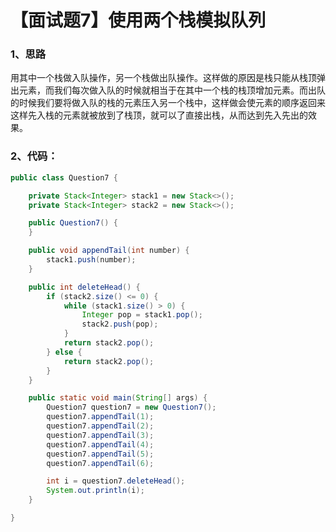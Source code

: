 # 【面试题7】使用两个栈模拟队列

### 1、思路

用其中一个栈做入队操作，另一个栈做出队操作。这样做的原因是栈只能从栈顶弹出元素，而我们每次做入队的时候就相当于在其中一个栈的栈顶增加元素。而出队的时候我们要将做入队的栈的元素压入另一个栈中，这样做会使元素的顺序返回来这样先入栈的元素就被放到了栈顶，就可以了直接出栈，从而达到先入先出的效果。

### 2、代码：

```java
public class Question7 {

	private Stack<Integer> stack1 = new Stack<>();
	private Stack<Integer> stack2 = new Stack<>();

	public Question7() {
	}

	public void appendTail(int number) {
		stack1.push(number);
	}

	public int deleteHead() {
		if (stack2.size() <= 0) {
			while (stack1.size() > 0) {
				Integer pop = stack1.pop();
				stack2.push(pop);
			}
			return stack2.pop();
		} else {
			return stack2.pop();
		}
	}

	public static void main(String[] args) {
		Question7 question7 = new Question7();
		question7.appendTail(1);
		question7.appendTail(2);
		question7.appendTail(3);
		question7.appendTail(4);
		question7.appendTail(5);
		question7.appendTail(6);

		int i = question7.deleteHead();
		System.out.println(i);
	}

}
```

